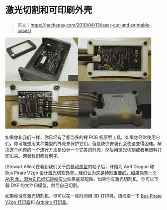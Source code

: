# 激光切割和可印刷外壳

> 原文：<https://hackaday.com/2010/04/13/laser-cut-and-printable-cases/>

![](img/e767fd4ace9510cc7fbc3b293885f0c3.png "laser-cut-and-printed-cases")

如果你和我们一样，你已经有了相当多的裸 PCB 板原型工具。如果你经常使用它们，你可能想用某种类型的外壳来保护它们，但是缺少安装孔会使这变得困难。解决这个问题的一个流行方法是设计一个完美的外壳，然后用激光切割或者用塑料打印出来。两者我们都有例子。

[Stewart Allen]在看到我们关于[的移动原型](http://hackaday.com/2010/04/06/on-the-go-prototyping/)的帖子后，开始为 AVR Dragon 和 Bus Pirate V2go 设计[激光切割外壳。我们认为这是特别重要的，如果你有一个 AVR 龙，因为它已经](http://www.stewartallen.org/2010/04/laser-cut-bus-pirate-and-avr-dragon-cases/)[知道咬灰尘](http://www.aplomb.nl/TechStuff/Dragon/Dragon.html)如果底部短路。如果你有激光切割机，你可以下载 DXF 的文件和模型，然后自己切割。

如果你没有激光切割机，但可以花一些时间用 3D 打印机，请检查一下 [Bus Pirate V2go 打印盒](http://www.thingiverse.com/thing:2135)和 [Arduino 打印盒](http://www.thingiverse.com/thing:1664)。